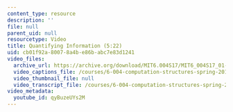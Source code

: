 ```yaml
---
content_type: resource
description: ''
file: null
parent_uid: null
resourcetype: Video
title: Quantifying Information (5:22)
uid: cb01f92a-8007-8a4b-e86b-abc7e83d1241
video_files:
  archive_url: https://archive.org/download/MIT6.004S17/MIT6_004S17_01-02-02_300k.mp4
  video_captions_file: /courses/6-004-computation-structures-spring-2017/60a8d1cdc2f05f058e8a15a4a26f4bf6_qyBuzeUYs2M.vtt
  video_thumbnail_file: null
  video_transcript_file: /courses/6-004-computation-structures-spring-2017/c701e82916879b745c08c3dcbeb7f794_qyBuzeUYs2M.pdf
video_metadata:
  youtube_id: qyBuzeUYs2M
---
```

